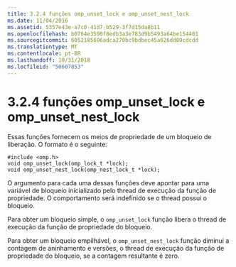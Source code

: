```yaml
---
title: 3.2.4 funções omp_unset_lock e omp_unset_nest_lock
ms.date: 11/04/2016
ms.assetid: 5357e43e-a7c0-41d7-b529-3f7d15da8b11
ms.openlocfilehash: b0764e3590f8edb3a3e783d9b5493a64be154401
ms.sourcegitcommit: 6052185696adca270bc9bdbec45a626dd89cdcdd
ms.translationtype: MT
ms.contentlocale: pt-BR
ms.lasthandoff: 10/31/2018
ms.locfileid: "50607853"
---
```

# <a name="324-ompunsetlock-and-ompunsetnestlock-functions"></a>3.2.4 funções omp_unset_lock e omp_unset_nest_lock

Essas funções fornecem os meios de propriedade de um bloqueio de liberação. O formato é o seguinte:

```
#include <omp.h>
void omp_unset_lock(omp_lock_t *lock);
void omp_unset_nest_lock(omp_nest_lock_t *lock);
```

O argumento para cada uma dessas funções deve apontar para uma variável de bloqueio inicializado pelo thread de execução da função de propriedade. O comportamento será indefinido se o thread possui o bloqueio.

Para obter um bloqueio simple, o `omp_unset_lock` função libera o thread de execução da função de propriedade do bloqueio.

Para obter um bloqueio empilhável, o `omp_unset_nest_lock` função diminui a contagem de aninhamento e versões, o thread de execução da função de propriedade do bloqueio, se a contagem resultante é zero.